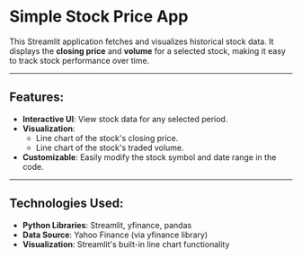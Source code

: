 # Simple Stock Price App

This Streamlit application fetches and visualizes historical stock data. It displays the **closing price** and **volume** for a selected stock, making it easy to track stock performance over time.

---

## Features:

- **Interactive UI**: View stock data for any selected period.
- **Visualization**:
  - Line chart of the stock's closing price.
  - Line chart of the stock's traded volume.
- **Customizable**: Easily modify the stock symbol and date range in the code.

---

## Technologies Used:

- **Python Libraries**: Streamlit, yfinance, pandas
- **Data Source**: Yahoo Finance (via yfinance library)
- **Visualization**: Streamlit's built-in line chart functionality
